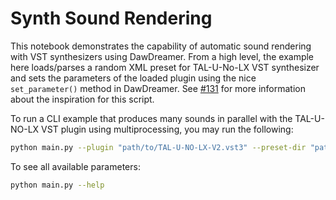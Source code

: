# Synth Sound Rendering

This notebook demonstrates the capability of automatic sound rendering with VST synthesizers using DawDreamer. From a high level, the example here loads/parses a random XML preset for TAL-U-No-LX VST synthesizer and sets the parameters of the loaded plugin using the nice `set_parameter()` method in DawDreamer. See [#131](https://github.com/DBraun/DawDreamer/issues/131#issuecomment-1305941285) for more information about the inspiration for this script.

To run a CLI example that produces many sounds in parallel with the TAL-U-NO-LX VST plugin using multiprocessing, you may run the following: 

```bash
python main.py --plugin "path/to/TAL-U-NO-LX-V2.vst3" --preset-dir "path/to/TAL-U-NO-LX_presets"
```

To see all available parameters:
```bash
python main.py --help
```
